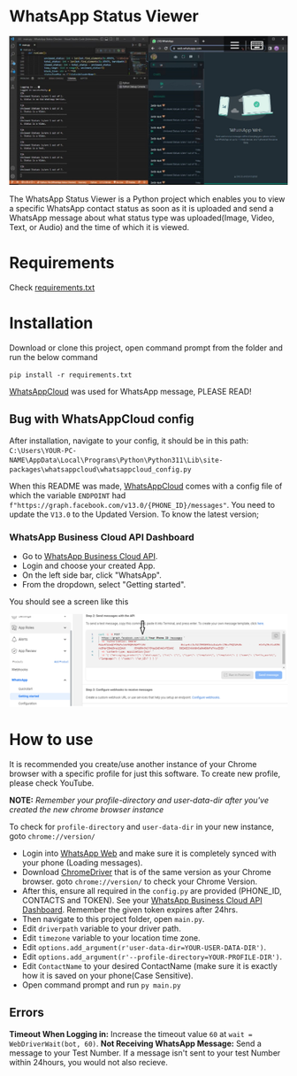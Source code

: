 # WhatsApp Status Viewer

![WhatsApp Status Checker](static/images/WhatsApp%20Status%20Checker.png)

The WhatsApp Status Viewer is a Python project which enables you to view a specific WhatsApp contact status as soon as it is uploaded and send a WhatsApp message about what status type was uploaded(Image, Video, Text, or  Audio) and the time of which it is viewed.

# Requirements

Check [requirements.txt]

# Installation

Download or clone this project, open command prompt from the folder and run the below command

`pip install -r requirements.txt`

[WhatsAppCloud] was used for WhatsApp message, PLEASE READ!

## Bug with WhatsAppCloud config

After installation, navigate to your config, it should be in this path: `C:\Users\YOUR-PC-NAME\AppData\Local\Programs\Python\Python311\Lib\site-packages\whatsappcloud\whatsappcloud_config.py`

When this README was made, [WhatsAppCloud] comes with a config file of which the variable ```ENDPOINT``` had `f"https://graph.facebook.com/v13.0/{PHONE_ID}/messages"`. You need to update the `V13.0` to the Updated Version. To know the latest version; 

### WhatsApp Business Cloud API Dashboard
  - Go to [WhatsApp Business Cloud API].
  - Login and choose your created App.
  - On the left side bar, click "WhatsApp".
  - From the dropdown, select "Getting started".

You should see a screen like this 

![WhatsApp Business Cloud API Dashboard Image](static/images/WhatsApp%20Business%20Cloud%20API%20Dashboard.png)

# How to use

It is recommended you create/use another instance of your Chrome browser with a specific profile for just this software. To create new profile, please check YouTube. 
    
**NOTE:** *Remember your profile-directory and user-data-dir after you've created the new chrome browser instance*

To check for `profile-directory` and `user-data-dir` in your new instance, goto `chrome://version/`

  - Login into [WhatsApp Web] and make sure it is completely synced with your phone (Loading messages).
  - Download [ChromeDriver] that is of the same version as your Chrome browser. goto `chrome://version/` to check your Chrome Version.
  - After this, ensure all required in the `config.py` are provided (PHONE_ID, CONTACTS and TOKEN). See your [WhatsApp Business Cloud API Dashboard]. Remember the given token expires after 24hrs.
  - Then navigate to this project folder, open `main.py`.
  - Edit `driverpath` variable to your driver path.
  - Edit `timezone` variable to your location time zone.
  - Edit `options.add_argument(r'user-data-dir=YOUR-USER-DATA-DIR')`.
  - Edit `options.add_argument(r'--profile-directory=YOUR-PROFILE-DIR')`.
  - Edit `ContactName` to your desired ContactName (make sure it is exactly how it is saved on your phone(Case Sensitive).
  - Open command prompt and run `py main.py`

## Errors

**Timeout When Logging in:** Increase the timeout value `60` at `wait = WebDriverWait(bot, 60)`.
**Not Receiving WhatsApp Message:** Send a message to your Test Number. If a message isn't sent to your test Number within 24hours, you would not also recieve. 

[requirements.txt]: <requirements.txt>
[WhatsApp Web]: <https://web.whatsapp.com>
[WhatsAppCloud]: <https://github.com/PFython/WhatsAppCloud>
[ChromeDriver]: <https://chromedriver.chromium.org/downloads>
[WhatsApp Business Cloud API]:<https://developers.facebook.com/products/whatsapp/>
[WhatsApp Business Cloud API Dashboard]: <README.md#WhatsApp-Business-Cloud-API-Dashboard>

